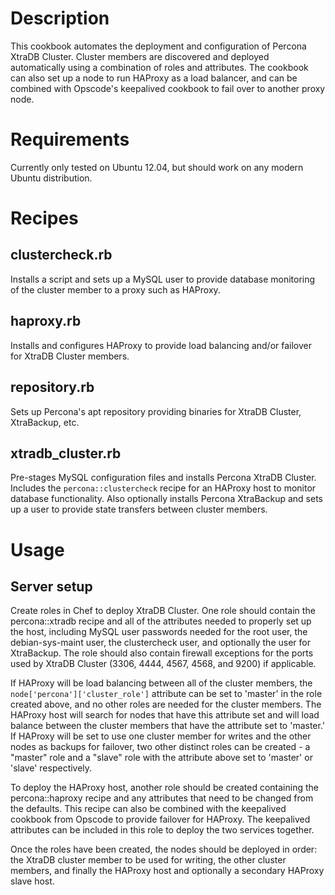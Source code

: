Description
===========

This cookbook automates the deployment and configuration of Percona XtraDB Cluster. Cluster members are discovered and deployed automatically using a combination of roles and attributes. The cookbook can also set up a node to run HAProxy as a load balancer, and can be combined with Opscode's keepalived cookbook to fail over to another proxy node.

Requirements
============

Currently only tested on Ubuntu 12.04, but should work on any modern Ubuntu distribution.

Recipes
=======

clustercheck.rb
---------------

Installs a script and sets up a MySQL user to provide database monitoring of the cluster member to a proxy such as HAProxy.

haproxy.rb
---------------

Installs and configures HAProxy to provide load balancing and/or failover for XtraDB Cluster members.

repository.rb
---------------

Sets up Percona's apt repository providing binaries for XtraDB Cluster, XtraBackup, etc.

xtradb_cluster.rb
-----------------

Pre-stages MySQL configuration files and installs Percona XtraDB Cluster. Includes the `percona::clustercheck` recipe for an HAProxy host to monitor database functionality. Also optionally installs Percona XtraBackup and sets up a user to provide state transfers between cluster members.

Usage
=====

Server setup
------------

Create roles in Chef to deploy XtraDB Cluster. One role should contain the percona::xtradb recipe and all of the attributes needed to properly set up the host, including MySQL user passwords needed for the root user, the debian-sys-maint user, the clustercheck user, and optionally the user for XtraBackup. The role should also contain firewall exceptions for the ports used by XtraDB Cluster (3306, 4444, 4567, 4568, and 9200) if applicable.

If HAProxy will be load balancing between all of the cluster members, the `node['percona']['cluster_role']` attribute can be set to 'master' in the role created above, and no other roles are needed for the cluster members. The HAProxy host will search for nodes that have this attribute set and will load balance between the cluster members that have the attribute set to 'master.' If HAProxy will be set to use one cluster member for writes and the other nodes as backups for failover, two other distinct roles can be created - a "master" role and a "slave" role with the attribute above set to 'master' or 'slave' respectively.

To deploy the HAProxy host, another role should be created containing the percona::haproxy recipe and any attributes that need to be changed from the defaults. This recipe can also be combined with the keepalived cookbook from Opscode to provide failover for HAProxy. The keepalived attributes can be included in this role to deploy the two services together.

Once the roles have been created, the nodes should be deployed in order: the XtraDB cluster member to be used for writing, the other cluster members, and finally the HAProxy host and optionally a secondary HAProxy slave host.